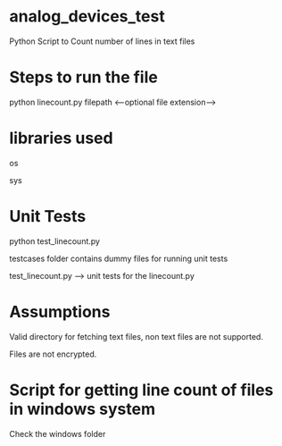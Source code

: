 # analog_devices_test
Python Script to Count number of lines in text files

# Steps to run the file

python linecount.py filepath <--optional file extension-->

# libraries used
<p>os
<p>sys

# Unit Tests
<p>python test_linecount.py
<p>    
<p>testcases folder contains dummy files for running unit tests
<p>test_linecount.py -->  unit tests for the linecount.py

# Assumptions
  <p>Valid directory for fetching text files, non text files are not supported.
  <p>Files are not encrypted.
  
# Script for getting line count of files in windows system
 
 Check the windows folder
